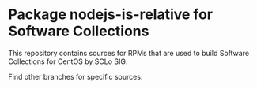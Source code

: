 # Package nodejs-is-relative for Software Collections

This repository contains sources for RPMs that are used
to build Software Collections for CentOS by SCLo SIG.

Find other branches for specific sources.
